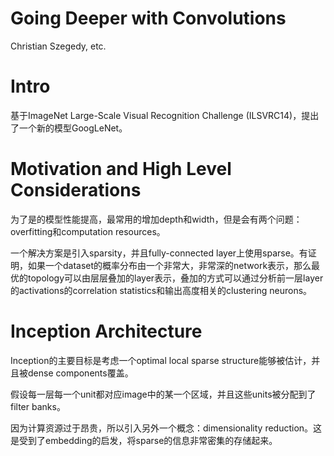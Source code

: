 # Going Deeper with Convolutions

Christian Szegedy, etc.

# Intro

基于ImageNet Large-Scale Visual Recognition Challenge (ILSVRC14)，提出了一个新的模型GoogLeNet。

# Motivation and High Level Considerations

为了是的模型性能提高，最常用的增加depth和width，但是会有两个问题：overfitting和computation resources。

一个解决方案是引入sparsity，并且fully-connected layer上使用sparse。有证明，如果一个dataset的概率分布由一个非常大，非常深的network表示，那么最优的topology可以由层层叠加的layer表示，叠加的方式可以通过分析前一层layer的activations的correlation statistics和输出高度相关的clustering neurons。

# Inception Architecture

Inception的主要目标是考虑一个optimal local sparse structure能够被估计，并且被dense components覆盖。

假设每一层每一个unit都对应image中的某一个区域，并且这些units被分配到了filter banks。

因为计算资源过于昂贵，所以引入另外一个概念：dimensionality reduction。这是受到了embedding的启发，将sparse的信息非常密集的存储起来。